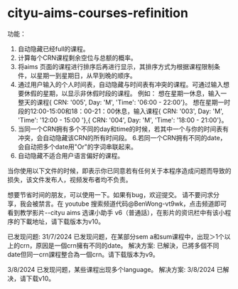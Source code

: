 # cityu-aims-courses-refinition


功能：
1. 自动隐藏已经full的课程。
2. 计算每个CRN课程剩余空位与总额的概率。
3. 将aims 页面的课程进行排序后再进行显示，其排序方式为根据课程限制条件，以星期一到星期日，从早到晚的顺序。
4. 通过用户输入的个人时间表，自动隐藏与时间表有冲突的课程。可通过输入想要休假的星期，以显示非休假时段的课程。
例如：
想在星期一休息，输入一整天的课程{ CRN: '005', Day: 'M', 'Time': '06:00 - 22:00'}。
想在星期一时段的12:00-15:00和18：00-21：00休息，输入课程{ CRN: '003', Day: 'M', 'Time': '12:00 - 15:00 '},{ CRN: '004', Day: 'M', 'Time': '18:00 - 21:00'}。
5. 当同一个CRN拥有多个不同的day和time的时候，若其中一个与你的时间表有冲突，会自动隐藏该CRN的所有时间段。
6.若同一个CRN拥有不同的date，会自动把多个date用"Or"的字词串联起来。
7. 自动隐藏不适合用户语言偏好的课程。

当你使用以下文件的时候，即表示你已同意若有任何关于本程序造成问题而导致的损失，该文件发布人，视频发布者均不负责。
	
想要节省时间的朋友，可以使用一下。如果有bug，欢迎提交。
请不要问求分享，我会被禁言。在  youtube   搜索频道代码@BenWong-vt9wk，点击频道即可看到教学影片--cityu aims 选课小助手 v6（普通話），在影片的资讯栏中有该小程序的下載地址，请下载版本为v10。
	
已发现问题:
31/7/2024 已发现问题，在某部分sem a和sum课程中，出现＞1个以上的crn，原因是一個crn擁有不同的date。
解决方案: 已解決，已將多個不同date但同一crn課程整合為一個crn。请下载版本为v9。
	
3/8/2024 已发现问题，某些课程出现多个language。
解决方案:
3/8/2024  已解决，请下载v10。
